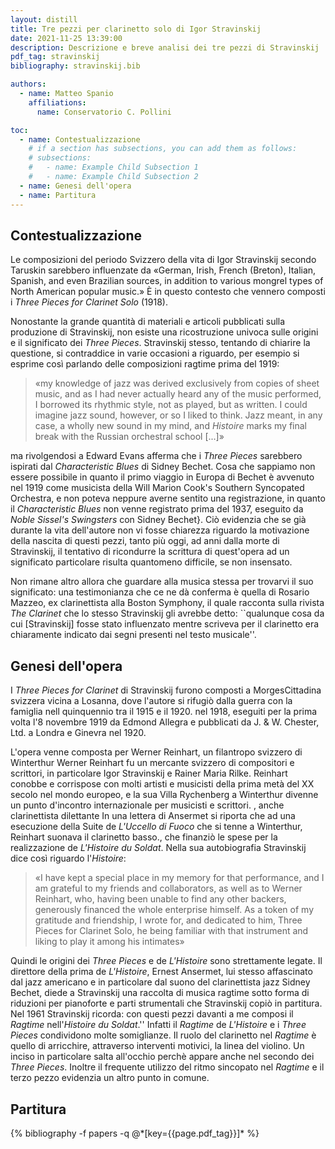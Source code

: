 ```yaml
---
layout: distill
title: Tre pezzi per clarinetto solo di Igor Stravinskij
date: 2021-11-25 13:39:00
description: Descrizione e breve analisi dei tre pezzi di Stravinskij
pdf_tag: stravinskij
bibliography: stravinskij.bib

authors:
  - name: Matteo Spanio
    affiliations:
      name: Conservatorio C. Pollini

toc:
  - name: Contestualizzazione
    # if a section has subsections, you can add them as follows:
    # subsections:
    #   - name: Example Child Subsection 1
    #   - name: Example Child Subsection 2
  - name: Genesi dell'opera
  - name: Partitura
---
```


## Contestualizzazione

Le composizioni del periodo Svizzero della vita di Igor Stravinskij secondo Taruskin sarebbero influenzate da «German, Irish, French (Breton), Italian, Spanish, and even Brazilian sources, in addition to various mongrel types of North American popular music.»<d-cite key="taruskin"></d-cite>
È in questo contesto che vennero composti i _Three Pieces for Clarinet Solo_ (1918).

Nonostante la grande quantità di materiali e articoli pubblicati sulla produzione di Stravinskij, non esiste una ricostruzione univoca sulle origini e il significato dei _Three Pieces_. Stravinskij stesso, tentando di chiarire la questione, si contraddice in varie occasioni a riguardo<d-cite key="siuc"></d-cite>,
per esempio si esprime così parlando delle composizioni ragtime prima del 1919:

> «my knowledge of jazz was derived exclusively from copies of sheet music, and as I had never actually heard any of the music performed, I borrowed its rhythmic style, not as played, but as written. I could imagine jazz sound, however, or so I liked to think. Jazz meant, in any case, a wholly new sound in my mind, and _Histoire_ marks my final break with the Russian orchestral school [...]»<d-cite key="expositions"></d-cite>

ma rivolgendosi a Edward Evans afferma che i _Three Pieces_ sarebbero ispirati dal _Characteristic Blues_ di Sidney Bechet. Cosa che sappiamo non essere possibile in quanto il primo viaggio in Europa di Bechet è avvenuto nel 1919 come musicista della Will Marion Cook's Southern Syncopated Orchestra<d-cite key="10.2307/742157"></d-cite>, e non poteva neppure averne sentito una registrazione, in quanto il _Characteristic Blues_ non venne registrato prima del 1937<d-cite key="blues"></d-cite>, eseguito da _Noble Sissel's Swingsters_ con Sidney Bechet}.
Ciò evidenzia che se già durante la vita dell'autore non vi fosse chiarezza riguardo la motivazione della nascita di questi pezzi, tanto più oggi, ad anni dalla morte di Stravinskij, il tentativo di ricondurre la scrittura di quest'opera ad un significato particolare risulta quantomeno difficile, se non insensato.

Non rimane altro allora che guardare alla musica stessa per trovarvi il suo significato: una testimonianza che ce ne dà conferma è quella di Rosario Mazzeo, ex clarinettista alla Boston Symphony, il quale racconta sulla rivista _The Clarinet_ che lo stesso Stravinskij gli avrebbe detto: ``qualunque cosa da cui [Stravinskij] fosse stato influenzato mentre scriveva per il clarinetto era chiaramente indicato dai segni presenti nel testo musicale''.<d-cite key="mazzeo"></d-cite>

## Genesi dell'opera

I _Three Pieces for Clarinet_ di Stravinskij furono composti a Morges<d-footnote>Cittadina svizzera vicina a Losanna, dove l'autore si rifugiò dalla guerra con la famiglia nell quinquennio tra il 1915 e il 1920.</d-footnote> nel 1918, eseguiti per la prima volta l'8 novembre 1919 da Edmond Allegra e pubblicati da J. & W. Chester, Ltd. a Londra e Ginevra nel 1920.

L'opera venne composta per Werner Reinhart, un filantropo svizzero di Winterthur <d-footnote>Werner Reinhart fu un mercante svizzero di compositori e scrittori, in particolare Igor Stravinskij e Rainer Maria Rilke. Reinhart conobbe e corrispose con molti artisti e musicisti della prima metà del XX secolo nel mondo europeo, e la sua Villa Rychenberg a Winterthur divenne un punto d'incontro internazionale per musicisti e scrittori.</d-footnote>
, anche clarinettista dilettante<d-cite key="vera1978"></d-cite> <d-footnote>In una lettera di Ansermet si riporta che ad una esecuzione della Suite de _L'Uccello di Fuoco_ che si tenne a Winterthur, Reinhart suonava il clarinetto basso.</d-footnote>, che finanziò le spese per la realizzazione de _L'Histoire du Soldat_.
Nella sua autobiografia Stravinskij dice così riguardo l'_Histoire_:

> «I have kept a special place in my memory for that performance, and I am grateful to my friends and collaborators, as well as to Werner Reinhart, who, having been unable to find any other backers, generously financed the whole enterprise himself. As a token of my gratitude and friendship, I wrote for, and dedicated to him, Three Pieces for Clarinet Solo, he being familiar with that instrument and liking to play it among his intimates»<d-cite key="rice2017"></d-cite>

Quindi le origini dei _Three Pieces_ e de _L'Histoire_ sono strettamente legate. Il direttore della prima de _L'Histoire_, Ernest Ansermet, lui stesso affascinato dal jazz americano e in particolare dal suono del clarinettista jazz Sidney Bechet<d-cite key="ansermet"></d-cite>, diede a Stravinskij una raccolta di musica ragtime sotto forma di riduzioni per pianoforte e parti strumentali che Stravinskij copiò in partitura. Nel 1961 Stravinskij ricorda: con questi pezzi davanti a me composi il _Ragtime_ nell'_Histoire du Soldat_.''<d-cite key="dialogues"></d-cite> Infatti il _Ragtime_ de _L'Histoire_ e i _Three Pieces_ condividono molte somiglianze.<d-cite key="10.2307/742157"></d-cite>
Il ruolo del clarinetto nel _Ragtime_ è quello di arricchire, attraverso interventi motivici, la linea del violino. Un inciso in particolare salta all'occhio perchè appare anche nel secondo dei _Three Pieces_. Inoltre il frequente utilizzo del ritmo sincopato nel _Ragtime_ e il terzo pezzo evidenzia un altro punto in comune.

## Partitura

<div class="publications">
{% bibliography -f papers -q @*[key={{page.pdf_tag}}]* %}
</div>
